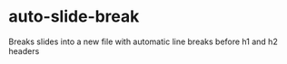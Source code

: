 # auto-slide-break
Breaks slides into a new file with automatic line breaks before h1 and h2 headers
